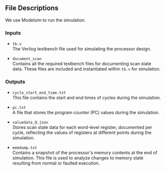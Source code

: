 ## File Descriptions 

We use Modelsim to run the simulation.

### Inputs

- `tb.v`  
  The Verilog testbench file used for simulating the processor design.
  
- `document_scan`  
  Contains all the required testbench files for documenting scan state data. These files are included and instantiated within `tb.v` for simulation.

### Outputs

- `cycle_start_end_time.txt`  
  This file contains the start and end times of cycles during the simulation. 

- `pc.txt`  
  A file that stores the program counter (PC) values during the simulation.

- `valuedata_Q.json`  
  Stores scan state data for each word-level register, documented per cycle, reflecting the values of registers at different points during the simulation.

- `memdump.txt`  
  Contains a snapshot of the processor's memory contents at the end of simulation. This file is used to analyze changes to memory state resulting from normal or faulted execution.
